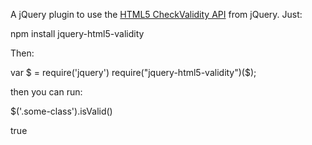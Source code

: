 A jQuery plugin to use the [HTML5 CheckValidity API](https://developer.mozilla.org/en-US/docs/Web/Guide/HTML/Forms_in_HTML) from jQuery. Just:

  npm install jquery-html5-validity

Then:

  var $ = require('jquery')
  require("jquery-html5-validity")($);

then you can run:

  $('.some-class').isValid()

  true